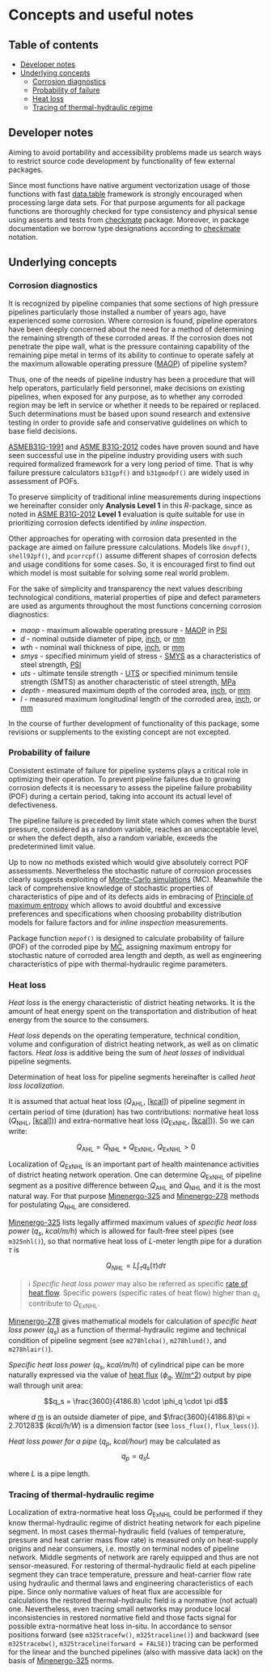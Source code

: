 # Concepts and useful notes

## Table of contents

- [Developer notes](#developer-notes)
- [Underlying concepts](#underlying-concepts)
  - [Corrosion diagnostics](#corrosion-diagnostics)
  - [Probability of failure](#probability-of-failure)
  - [Heat loss](#heat-loss)
  - [Tracing of thermal-hydraulic regime](#tracing-of-thermal-hydraulic-regime)

## Developer notes

Aiming to avoid portability and accessibility problems made us search
ways to restrict source code development by functionality of few
external packages.

Since most functions have native argument vectorization usage of those
functions with fast
[data.table](https://cran.r-project.org/package=data.table) framework is
strongly encouraged when processing large data sets. For that purpose
arguments for all package functions are thoroughly checked for type
consistency and physical sense using asserts and tests from
[checkmate](https://cran.r-project.org/package=checkmate) package.
Moreover, in package documentation we borrow type designations according
to [checkmate](https://cran.r-project.org/package=checkmate) notation.

## Underlying concepts

### Corrosion diagnostics

It is recognized by pipeline companies that some sections of high
pressure pipelines particularly those installed a number of years ago,
have experienced some corrosion. Where corrosion is found, pipeline
operators have been deeply concerned about the need for a method of
determining the remaining strength of these corroded areas. If the
corrosion does not penetrate the pipe wall, what is the pressure
containing capability of the remaining pipe metal in terms of its
ability to continue to operate safely at the maximum allowable operating
pressure
([MAOP](https://en.wikipedia.org/wiki/Maximum_allowable_operating_pressure))
of pipeline system?

Thus, one of the needs of pipeline industry has been a procedure
that will help operators, particularly field personnel, make decisions
on existing pipelines, when exposed for any purpose, as to whether any
corroded region may be left in service or whether it needs to be
repaired or replaced. Such determinations must be based upon sound
research and extensive testing in order to provide safe and conservative
guidelines on which to base field decisions.

[ASMEB31G-1991](https://law.resource.org/pub/us/cfr/ibr/002/asme.b31g.1991.pdf)
and [ASME
B31G-2012](https://www.asme.org/codes-standards/find-codes-standards/b31g-manual-determining-remaining-strength-corroded-pipelines)
codes have proven sound and have seen successful use in the pipeline
industry providing users with such required formalized framework for a very long period of time. That is why failure pressure calculators
`b31gpf()` and `b31gmodpf()` are widely used in assessment of POFs.

To preserve simplicity of traditional inline measurements
during inspections we hereinafter consider only **Analysis Level 1** in this *R*-package, since as noted in
[ASME
B31G-2012](https://www.asme.org/codes-standards/find-codes-standards/b31g-manual-determining-remaining-strength-corroded-pipelines)
**Level 1** evaluation is quite suitable for use in prioritizing
corrosion defects identified by *inline inspection*.

Other approaches for operating with corrosion data presented in the package are aimed on
failure pressure calculations. Models like `dnvpf()`, `shell92pf()`, and
`pcorrcpf()` assume different shapes of corrosion defects and usage
conditions for some cases. So, it is encouraged first to find out which
model is most suitable for solving some real world problem.

For the sake of simplicity and transparency the next values describing technological conditions, material properties
of pipe and defect parameters are used as arguments throughout the most
functions concerning corrosion diagnostics:

- *maop* - maximum allowable operating pressure -
  [MAOP](https://en.wikipedia.org/wiki/Maximum_allowable_operating_pressure)
  in [PSI](https://en.wikipedia.org/wiki/Pounds_per_square_inch)
- *d* - nominal outside diameter of pipe,
    [inch](https://en.wikipedia.org/wiki/Inch), or [mm](https://en.wikipedia.org/wiki/Millimetre)
- *wth* - nominal wall thickness of pipe,
    [inch](https://en.wikipedia.org/wiki/Inch), or [mm](https://en.wikipedia.org/wiki/Millimetre)
- *smys* - specified minimum yield of stress -
    [SMYS](https://en.wikipedia.org/wiki/Specified_minimum_yield_strength)
    as a characteristics of steel strength, [PSI](https://en.wikipedia.org/wiki/Pounds_per_square_inch)
- *uts* - ultimate tensile strength -
  [UTS](https://en.wikipedia.org/wiki/Ultimate_tensile_strength) or
  specified minimum tensile strength (SMTS) as another characteristic of steel strength, [MPa](https://en.wikipedia.org/wiki/Pascal_(unit))
- *depth* - measured maximum depth of the corroded area,
    [inch](https://en.wikipedia.org/wiki/Inch), or [mm](https://en.wikipedia.org/wiki/Millimetre)
- *l* - measured maximum longitudinal length of the corroded area,
    [inch](https://en.wikipedia.org/wiki/Inch), or [mm](https://en.wikipedia.org/wiki/Millimetre)

In the course of further development of functionality of this package,
some revisions or supplements to the existing concept are not excepted.

### Probability of failure

Consistent estimate of failure for pipeline systems plays a critical role in optimizing their operation.
To prevent pipeline failures due to growing corrosion defects it is necessary to assess the pipeline failure probability (POF) during a certain period, taking into account its actual level of defectiveness.

The pipeline failure is preceded by limit state which comes when the burst pressure, considered as a random variable, reaches an unacceptable level, or when the defect depth, also a random variable, exceeds the
predetermined limit value.

Up to now no methods existed which would give absolutely correct POF assessments. Nevertheless the stochastic nature of corrosion processes clearly suggests exploiting of [Monte-Carlo simulations](https://en.wikipedia.org/wiki/Monte_Carlo_method#Monte_Carlo_and_random_numbers) (MC).
Meanwhile the lack of comprehensive knowledge of stochastic properties of characteristics of pipe and of its defects aids in embracing of  [Principle of maximum entropy](https://en.wikipedia.org/wiki/Principle_of_maximum_entropy)
which allows to avoid doubtful and excessive preferences and specifications when choosing probability distribution models for failure factors and for *inline inspection* measurements.

Package function `mepof()` is designed to calculate probability of failure (POF) of the corroded pipe by
[MC](https://en.wikipedia.org/wiki/Monte_Carlo_method#Monte_Carlo_and_random_numbers), assigning maximum entropy
for stochastic nature of corroded area length and depth, as well as engineering characteristics of pipe with
thermal-hydraulic regime parameters.

### Heat loss

*Heat loss* is the energy characteristic of district heating networks. It
is the amount of heat energy spent on the transportation and
distribution of heat energy from the source to the consumers.

*Heat loss* depends on the operating temperature, technical condition,
volume and configuration of district heating network, as well as on
climatic factors. *Heat loss* is additive being the sum of *heat
losses* of individual pipeline segments.

Determination of heat loss for pipeline segments hereinafter is called
*heat loss localization*.

It is assumed that actual heat loss ($Q_{\text{AHL}}$, [[kcal](https://en.wikipedia.org/wiki/Calorie)]) of
pipeline segment in certain period of time (duration) has two contributions: normative heat loss
($Q_{\text{NHL}}$, [[kcal](https://en.wikipedia.org/wiki/Calorie)])) and extra-normative heat loss
($Q_{\text{ExNHL}}$, [[kcal](https://en.wikipedia.org/wiki/Calorie)])). So we can write:

$$ Q_{\text{AHL}} = Q_{\text{NHL}} + Q_{\text{ExNHL}},\  Q_{\text{ExNHL}}> 0 $$

Localization of $Q_{\text{ExNHL}}$ is an important part of
health maintenance activities of district heating network operation. One
can determine $Q_{\text{ExNHL}}$ of pipeline segment as a
positive difference between $Q_{\text{AHL}}$ and
$Q_{\text{NHL}}$ and it is the most natural way. For that purpose
[Minenergo-325](https://docs.cntd.ru/document/902148459) and
[Minenergo-278](https://docs.cntd.ru/document/1200035568) methods for
postulating $Q_{\text{NHL}}$ are considered.

[Minenergo-325](https://docs.cntd.ru/document/902148459) lists legally
affirmed maximum values of *specific heat loss power* ($q_s$, *kcal/m/h*) which is allowed for fault-free
steel pipes (see `m325nhl()`), so that normative heat loss of *L*-meter length pipe for a duration $\tau$ is

$$Q_{NHL} = L\int_{\tau}^{}q_s(\tau)d\tau$$

> &#8505; *Specific heat loss power* may also be referred as specific [rate of heat flow](https://en.wikipedia.org/wiki/Rate_of_heat_flow). Specific powers (specific rates of heat flow) higher than $q_s$ contribute to $Q_{\text{ExNHL}}$.

[Minenergo-278](https://docs.cntd.ru/document/1200035568) gives mathematical models
for calculation of *specific heat loss power* ($q_s$) as a function of
thermal-hydraulic regime and technical condition of pipeline segment (see `m278hlcha()`,
`m278hlund()`, and `m278hlair()`).

*Specific heat loss power* ($q_{s}$, *kcal/m/h*) of cylindrical pipe can be more naturally expressed via the value of [heat flux](https://en.wikipedia.org/wiki/Heat_flux) ($\phi_q$, [W/m^2](https://en.wikipedia.org/wiki/Heat_flux)) output by pipe wall through unit area:

$$q_s = \frac{3600}{4186.8} \cdot \phi_q \cdot \pi d$$

where $d$ [m](https://en.wikipedia.org/wiki/Metre) is an outside diameter of pipe, and $\frac{3600}{4186.8}\pi = 2.701283$ (*kcal/h/W*) is a dimension factor (see `loss_flux()`, `flux_loss()`).

*Heat loss power for a pipe* ($q_p$, *kcal/hour*) may be calculated as
$$q_p = q_s L$$

where $L$ is a pipe length.

### Tracing of thermal-hydraulic regime

Localization of extra-normative heat loss
$Q_{\text{ExNHL}}$ could be performed if they know
thermal-hydraulic regime of district heating network for each pipeline
segment. In most cases thermal-hydraulic field (values of temperature,
pressure and heat carrier mass flow rate) is measured only on heat-supply
origins and near consumers, i.e. mostly on terminal nodes of
pipeline network. Middle segments of network are rarely equipped and
thus are not sensor-measured. For restoring of thermal-hydraulic field
at each pipeline segment they can trace temperature, pressure and
heat-carrier flow rate using hydraulic and thermal laws and
engineering characteristics of each pipe. Since only normative values of
heat flux are accessible for calculations the restored thermal-hydraulic
field is a normative (not actual) one. Nevertheless, even tracing small
networks may produce local inconsistencies in restored normative field
and those facts signal for possible extra-normative heat loss in-situ.
In accordance to sensor positions forward (see `m325tracefw()`,
`m325traceline()`) and backward (see `m325tracebw()`,
`m325traceline(forward = FALSE)`) tracing can be performed for the
linear and the bunched pipelines (also with massive data lack) on the basis of
[Minenergo-325](https://docs.cntd.ru/document/902148459) norms.
